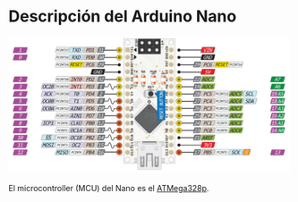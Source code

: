 # Descripción del Arduino Nano

![nano](pic/nano.jpg)

El microcontroller (MCU) del Nano es el [ATMega328p](../../../../../docs/datasheets/atmega328p.pdf). 